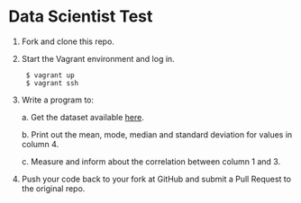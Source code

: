 Data Scientist Test
===================

1. Fork and clone this repo.

2. Start the Vagrant environment and log in.

        $ vagrant up
        $ vagrant ssh

3. Write a program to:

    a. Get the dataset available [here].

    b. Print out the mean, mode, median and standard deviation for values in
       column 4.

    c. Measure and inform about the correlation between column 1 and 3.

4. Push your code back to your fork at GitHub and submit a Pull Request to the
original repo.



[here]: https://www.random.org/integers/?num=100&min=1&max=100&col=4&base=10&format=plain&rnd=new

